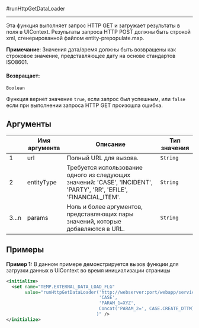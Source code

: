 #runHttpGetDataLoader

---

Эта функция выполняет запрос HTTP GET и загружает результаты в поля в UIContext.
Результаты запроса HTTP POST должны быть строкой xml, сгенерированной файлом entity-prepopulate.map.

**Примечание**: Значения дата/время должны быть возвращены как строковое значение, представляющее дату на основе стандартов ISO8601.

#### Возвращает:

`Boolean`

Функция вернет значение `true`, если запрос был успешным, или `false` если при выполнении запроса HTTP GET произошла ошибка.

## Аргументы

|  | Имя аргумента | Описание | Тип значения |
| --- | --- | --- | --- |
| 1 | url | Полный URL для вызова. | `String` |
| 2 | entityType | Требуется использование одного из следующих значений: 'CASE', 'INCIDENT', 'PARTY', 'RR', 'EFILE', 'FINANCIAL\_ITEM'. | `String` |
| 3...n | params | Ноль и более аргументов, представляющих пары значений, которые добавляются в URL. | `String` |

## Примеры

**Пример 1:** В данном примере демонстрируется вызов функции для загрузки данных в UIContext во время инициализации страницы
```xml
<initialize>
  <set name="TEMP.EXTERNAL_DATA_LOAD_FLG"
       value="runHttpGetDataLoader('http://webserver:port/webapp/services/data.xml',
                                   'CASE',
                                   'PARAM_1=XYZ',
                                   Concat('PARAM_2=', CASE.CREATE_DTTM)
                                  )" />
</initialize>
```


